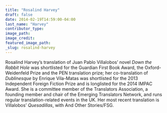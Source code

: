 ```yaml
---
title: "Rosalind Harvey"
draft: false
date: 2014-02-19T14:59:00-04:00
last_name: "Harvey"
contributor_type:
image_path:
image_credit:
featured_image_path:
_slug: rosalind-harvey
---
```


Rosalind Harvey’s translation of Juan Pablo Villalobos’ novel _Down the Rabbit Hole_ was shortlisted for the Guardian First Book Award, the Oxford-Weidenfeld Prize and the PEN translation prize; her co-translation of _Dublinesque_ by Enrique Vila-Matas was shortlisted for the 2013 Independent Foreign Fiction Prize and is longlisted for the 2014 IMPAC Award. She is a committee member of the Translators Association, a founding member and chair of the Emerging Translators Network, and runs regular translation-related events in the UK. Her most recent translation is Villalobos’ _Quesadillas_, with And Other Stories/FSG.

